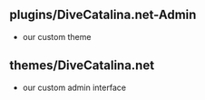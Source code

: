 plugins/DiveCatalina.net-Admin
---
+ our custom theme

themes/DiveCatalina.net
---
+ our custom admin interface

